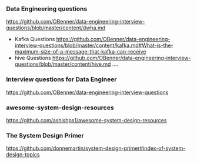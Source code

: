 
### Data Engineering questions
https://github.com/OBenner/data-engineering-interview-questions/blob/master/content/dwha.md

- Kafka Questions
https://github.com/OBenner/data-engineering-interview-questions/blob/master/content/kafka.md#What-is-the-maximum-size-of-a-message-that-kafka-can-receive
- hive Questions
https://github.com/OBenner/data-engineering-interview-questions/blob/master/content/hive.md
....

### Interview questions for Data Engineer
https://github.com/OBenner/data-engineering-interview-questions

### awesome-system-design-resources

https://github.com/ashishps1/awesome-system-design-resources

### The System Design Primer

https://github.com/donnemartin/system-design-primer#index-of-system-design-topics

